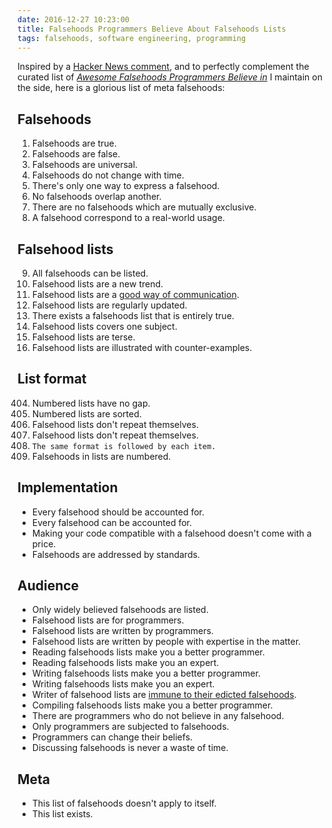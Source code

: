 ```yaml
---
date: 2016-12-27 10:23:00
title: Falsehoods Programmers Believe About Falsehoods Lists
tags: falsehoods, software engineering, programming
---
```


Inspired by a [Hacker News
comment](https://news.ycombinator.com/item?id=13260149), and to perfectly
complement the curated list of [*Awesome Falsehoods Programmers Believe
in*](https://github.com/kdeldycke/awesome-falsehood) I maintain on the side,
here is a glorious list of meta falsehoods:

## Falsehoods

1. Falsehoods are true.
2. Falsehoods are false.
3. Falsehoods are universal.
4. Falsehoods do not change with time.
5. There's only one way to express a falsehood.
6. No falsehoods overlap another.
7. There are no falsehoods which are mutually exclusive.
8. A falsehood correspond to a real-world usage.

## Falsehood lists

9. All falsehoods can be listed.
10. Falsehood lists are a new trend.
11. Falsehood lists are a [good way of communication](http://cachestocaches.com/2019/8/myths-list-antipattern/).
12. Falsehood lists are regularly updated.
13. There exists a falsehoods list that is entirely true.
14. Falsehood lists covers one subject.
15. Falsehood lists are terse.
16. Falsehood lists are illustrated with counter-examples.

## List format

404. Numbered lists have no gap.
999. Numbered lists are sorted.
406. Falsehood lists don't repeat themselves.
407. Falsehood lists don't repeat themselves.
408. `The same format is followed by each item.`
409. Falsehoods in lists are numbered.

## Implementation

 * Every falsehood should be accounted for.
 * Every falsehood can be accounted for.
 * Making your code compatible with a falsehood doesn't come with a price.
 * Falsehoods are addressed by standards.

## Audience

 * Only widely believed falsehoods are listed.
 * Falsehood lists are for programmers.
 * Falsehood lists are written by programmers.
 * Falsehood lists are written by people with expertise in the matter.
 * Reading falsehoods lists make you a better programmer.
 * Reading falsehoods lists make you an expert.
 * Writing falsehoods lists make you a better programmer.
 * Writing falsehoods lists make you an expert.
 * Writer of falsehood lists are [immune to their edicted
falsehoods](https://twitter.com/benjiweber/status/785422755843956736).
 * Compiling falsehoods lists make you a better programmer.
 * There are programmers who do not believe in any falsehood.
 * Only programmers are subjected to falsehoods.
 * Programmers can change their beliefs.
 * Discussing falsehoods is never a waste of time.

## Meta

 * This list of falsehoods doesn't apply to itself.
 * This list exists.
